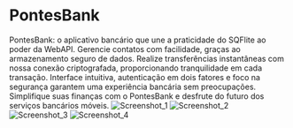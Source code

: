 # PontesBank
 PontesBank: o aplicativo bancário que une a praticidade do SQFlite ao poder da WebAPI. Gerencie contatos com facilidade, graças ao armazenamento seguro de dados. Realize transferências instantâneas com nossa conexão criptografada, proporcionando tranquilidade em cada transação. Interface intuitiva, autenticação em dois fatores e foco na segurança garantem uma experiência bancária sem preocupações. Simplifique suas finanças com o PontesBank e desfrute do futuro dos serviços bancários móveis.
![Screenshot_1](https://github.com/pontes2014/PontesBank/assets/91500779/03672932-9fd0-425e-b24c-f67e688e22d9)
![Screenshot_2](https://github.com/pontes2014/PontesBank/assets/91500779/3305d05d-10d2-4301-8091-0d01384a3fc3)
![Screenshot_3](https://github.com/pontes2014/PontesBank/assets/91500779/20097be0-a30f-40dd-9811-95ec230fa3d8)
![Screenshot_4](https://github.com/pontes2014/PontesBank/assets/91500779/61806cd4-79e7-4056-9da0-e8b9ed859d6e)
